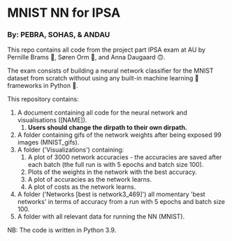 # MNIST NN for IPSA 
### By: PEBRA, SOHAS, & ANDAU
This repo contains all code from the project part IPSA exam at AU by Pernille Brams &#129312;, Søren Orm &#128591;, and Anna Daugaard &#128579;. 

The exam consists of building a neural network classifier for the MNIST dataset from scratch without using any built-in machine learning &#129302; frameworks in Python &#128013;.

This repository contains:
1. A document containing all code for the neural network and visualisations ([NAME]).
      1. **Users should change the dirpath to their own dirpath.**
2. A folder containing gifs of the network weights after being exposed 99 images (MNIST_gifs).
3. A folder ('Visualizations') containing:
      1. A plot of 3000 network accuracies - the accuracies are saved after each batch (the full run is with 5 epochs and batch size 100).
      2. Plots of the weights in the network with the best accuracy.
      3. A plot of accuracies as the network learns.
      4. A plot of costs as the network learns.
4. A folder ('Networks [best is network3_469]') all momentary 'best networks' in terms of accuracy from a run with 5 epochs and batch size 100.
5. A folder with all relevant data for running the NN (MNIST).

NB: The code is written in Python 3.9.

